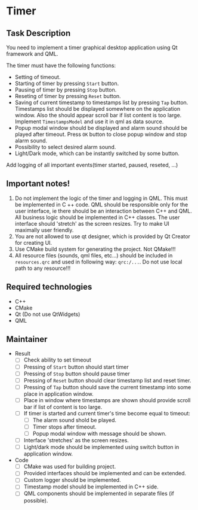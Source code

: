 # Timer

## Task Description
You need to implement a timer graphical desktop application using Qt framework and QML.

The timer must have the following functions:
- Setting of timeout.
- Starting of timer by pressing `Start` button.
- Pausing of timer by pressing `Stop` button.
- Reseting of timer by pressing `Reset` button.
- Saving of current timestamp to timestamps list by pressing `Tap` button. Timestamps list should be displayed somewhere on the application window. Also the should appear scroll bar if list content is too large. Implement `TimestampsModel` and use it in qml as data source.
- Popup modal window should be displayed and alarm sound should be played after timeout. Press `OK` button to close popup window and stop alarm sound.
- Possibility to select desired alarm sound.
- Light/Dark mode, which can be instantly switched by some button.

Add logging of all important events(timer started, paused, reseted, ...)

## Important notes!
1. Do not implement the logic of the timer and logging in QML. This must be implemented in C ++ code. QML should be responsible only for the user interface, ie there should be an interaction between C++ and QML. All business logic should be implemented in C++ classes. The user interface should 'stretch' as the screen resizes. Try to make UI maximally user friendly.
2. You are not allowed to use qt designer, which is provided by Qt Creator for creating UI.
3. Use CMake build system for generating the project. Not QMake!!!
4. All resource files (sounds, qml files, etc...) should be included in `resources.qrc` and used in following way: `qrc:/...`. Do not use local path to any resource!!!

## Required technologies
- C++
- CMake
- Qt (Do not use QtWidgets)
- QML

## Maintainer

- Result
    - [ ] Check ability to set timeout
    - [ ] Pressing of `Start` button should start timer
    - [ ] Pressing of `Stop` button should pause timer
    - [ ] Pressing of `Reset` button should clear timestamp list and reset timer.
    - [ ] Pressing of `Tap` button should save the current timestamp into some place in application window.
    - [ ] Place in window where timestamps are shown should provide scroll bar if list of content is too large.
    - [ ] If timer is started and current timer's time become equal to timeout:
        - [ ] The alarm sound shold be played.
        - [ ] Timer stops after timeout.
        - [ ] Popup modal window with message should be shown. 
    - [ ] Interface 'stretches' as the screen resizes.
    - [ ] Light/dark mode should be implemented using switch button in application window.
- Code
    - [ ] CMake was used for building project.
    - [ ] Provided interfaces should be implemented and can be extended.
    - [ ] Custom logger should be implemented.
    - [ ] Timestamp model should be implemented in C++ side.
    - [ ] QML components should be implemented in separate files (if possible).
